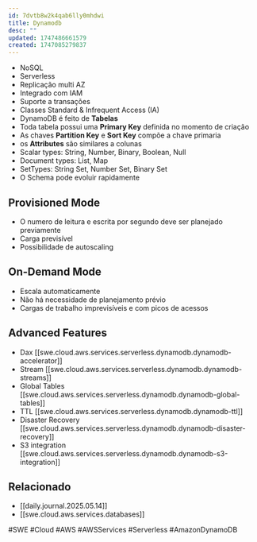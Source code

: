 ```yaml
---
id: 7dvtb8w2k4qab6lly0mhdwi
title: Dynamodb
desc: ""
updated: 1747486661579
created: 1747085279837
---
```


- NoSQL
- Serverless
- Replicação multi AZ
- Integrado com IAM
- Suporte a transações
- Classes Standard & Infrequent Access (IA)
- DynamoDB é feito de **Tabelas**
- Toda tabela possui uma **Primary Key** definida no momento de criação
- As chaves **Partition Key** e **Sort Key** compõe a chave primaria
- os **Attributes** são similares a colunas
- Scalar types: String, Number, Binary, Boolean, Null
- Document types: List, Map
- SetTypes: String Set, Number Set, Binary Set
- O Schema pode evoluir rapidamente

## Provisioned Mode

- O numero de leitura e escrita por segundo deve ser planejado previamente
- Carga previsível
- Possibilidade de autoscaling

## On-Demand Mode

- Escala automaticamente
- Não há necessidade de planejamento prévio
- Cargas de trabalho imprevisíveis e com picos de acessos

## Advanced Features

- Dax [[swe.cloud.aws.services.serverless.dynamodb.dynamodb-accelerator]]
- Stream [[swe.cloud.aws.services.serverless.dynamodb.dynamodb-streams]]
- Global Tables [[swe.cloud.aws.services.serverless.dynamodb.dynamodb-global-tables]]
- TTL [[swe.cloud.aws.services.serverless.dynamodb.dynamodb-ttl]]
- Disaster Recovery [[swe.cloud.aws.services.serverless.dynamodb.dynamodb-disaster-recovery]]
- S3 integration [[swe.cloud.aws.services.serverless.dynamodb.dynamodb-s3-integration]]

## Relacionado

- [[daily.journal.2025.05.14]]
- [[swe.cloud.aws.services.databases]]

#SWE #Cloud #AWS #AWSServices #Serverless #AmazonDynamoDB
